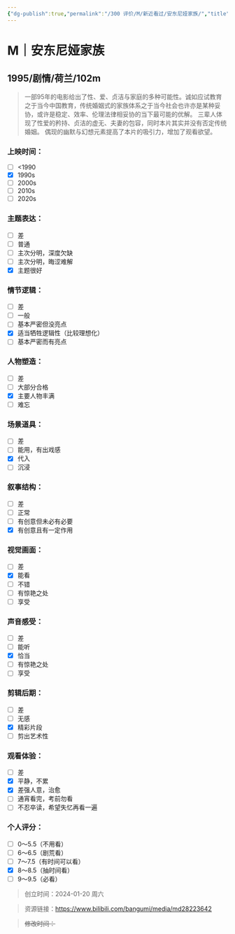 ```yaml
---
{"dg-publish":true,"permalink":"/300 评价/M/新近看过/安东尼娅家族/","title":"安东尼娅家族","tags":["M","剧情"],"created":"2024-01-25T18:45:04.000+08:00","updated":"2024-01-25T18:45:04.000+08:00"}
---
```


# M｜安东尼娅家族
## 1995/剧情/荷兰/102m
>一部95年的电影给出了性、爱、贞洁与家庭的多种可能性。诚如应试教育之于当今中国教育，传统婚姻式的家族体系之于当今社会也许亦是某种妥协，或许是稳定、效率、伦理法律相妥协的当下最可能的优解。
>三辈人体现了性爱的矜持、贞洁的虚无、夫妻的包容，同时本片其实并没有否定传统婚姻。
>偶现的幽默与幻想元素提高了本片的吸引力，增加了观看欲望。
### 上映时间：
- [ ] <1990
- [x] 1990s
- [ ] 2000s
- [ ] 2010s
- [ ] 2020s
### 主题表达：
- [ ] 差
- [ ] 普通
- [ ] 主次分明，深度欠缺
- [ ] 主次分明，晦涩难解
- [x] 主题很好
### 情节逻辑：
- [ ] 差
- [ ] 一般
- [ ] 基本严密但没亮点
- [x] 适当牺牲逻辑性（比较理想化）
- [ ] 基本严密而有亮点
### 人物塑造：
- [ ] 差
- [ ] 大部分合格
- [x] 主要人物丰满
- [ ] 难忘
### 场景道具：
- [ ] 差
- [ ] 能用，有出戏感
- [x] 代入
- [ ] 沉浸
### 叙事结构：
- [ ] 差
- [ ] 正常
- [ ] 有创意但未必有必要
- [x] 有创意且有一定作用
### 视觉画面：
- [ ] 差
- [x] 能看
- [ ] 不错
- [ ] 有惊艳之处
- [ ] 享受
### 声音感受：
- [ ] 差
- [ ] 能听
- [x] 恰当
- [ ] 有惊艳之处
- [ ] 享受
### 剪辑后期：
- [ ] 差
- [ ] 无感
- [x] 精彩片段
- [ ] 剪出艺术性
### 观看体验：
- [ ] 差
- [x] 平静，不累
- [x] 差强人意，治愈
- [ ] 通宵看完，考前勿看
- [ ] 不忍卒读，希望失忆再看一遍
### 个人评分：
- [ ] 0～5.5（不用看）
- [ ] 6～6.5（剧荒看）
- [ ] 7～7.5（有时间可以看）
- [x] 8～8.5（抽时间看）
- [ ] 9～9.5（必看）

>创立时间：2024-01-20 周六

>资源链接：https://www.bilibili.com/bangumi/media/md28223642

>~~修改时间：~~



